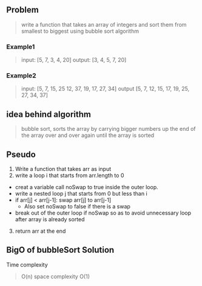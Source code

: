 ## Problem
> write a function that takes an array of integers and sort them from smallest to biggest using bubble sort algorithm
### Example1
> input: [5, 7, 3, 4, 20]
> output: [3, 4, 5, 7, 20]

### Example2
> input: [5, 7, 15, 25 12, 37, 19, 17, 27, 34]
> output [5, 7, 12, 15, 17,  19, 25, 27, 34, 37]

## idea behind algorithm
> bubble sort, sorts the array by carrying bigger numbers up the end of the array over and over again until the array is sorted

## Pseudo

1. Write a function that takes arr as input
2. write a loop i that starts from arr.length to 0
  - creat a variable call noSwap to true inside the outer loop.
  - write a nested  loop j that starts from 0 but less than i
  - if arr[j] < arr[j-1]: swap arr[j] to arr[j-1]
     - Also set noSwap to false if there is a swap
  - break out of the outer loop if noSwap so as to avoid unnecessary loop after array is already sorted
3. return arr at the end

## BigO of bubbleSort Solution
Time complexity
> O(n)
space complexity
> O(1)